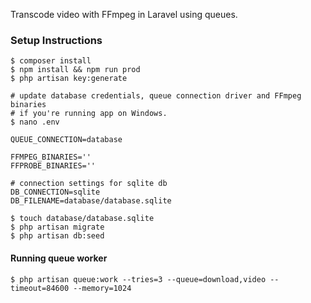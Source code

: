 Transcode video with FFmpeg in Laravel using queues. 

### Setup Instructions
```
$ composer install
$ npm install && npm run prod
$ php artisan key:generate

# update database credentials, queue connection driver and FFmpeg binaries
# if you're running app on Windows.
$ nano .env

QUEUE_CONNECTION=database

FFMPEG_BINARIES=''
FFPROBE_BINARIES=''

# connection settings for sqlite db
DB_CONNECTION=sqlite
DB_FILENAME=database/database.sqlite

$ touch database/database.sqlite
$ php artisan migrate
$ php artisan db:seed
```


#### Running queue worker
```
$ php artisan queue:work --tries=3 --queue=download,video --timeout=84600 --memory=1024
```
